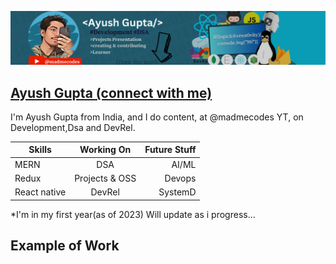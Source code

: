 ![Banner](https://github.com/Ayush-gupta-dev/Ayush-gupta-dev/blob/main/bannerHeavy.png)

## [Ayush Gupta (connect with me)](https://bio.link/ayushbio)
I'm Ayush Gupta from India, and I do content, at @madmecodes YT, on Development,Dsa and DevRel.
<!--
## Skills and experience
<li> MERN (Mongo,express,react,node)</li>
<li>Redux</li>
<li>React native</li>

### Working On
<li type="square"> working on DSA</li>
<li type ="square">Working on MERN projects and OSS </li>

### Future Stuff: 
<li>AI/ML</li>
<li>Devops</li>
<li>SystemD</li>
-->

| Skills        | Working On           | Future Stuff  |
| ------------- |:-------------:| -----:|
| MERN  | DSA | AI/ML
| Redux    |  Projects & OSS       |  Devops |
| React native |  DevRel   |    SystemD|

<!-- add resume link here-->
*I'm in my first year(as of 2023) Will update as i progress...

## Example of Work


